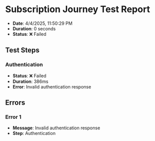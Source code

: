# Subscription Journey Test Report

- **Date**: 4/4/2025, 11:50:29 PM
- **Duration**: 0 seconds
- **Status**: ❌ Failed

## Test Steps

### Authentication
- **Status**: ❌ Failed
- **Duration**: 386ms
- **Error**: Invalid authentication response

## Errors

### Error 1
- **Message**: Invalid authentication response
- **Step**: Authentication
